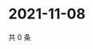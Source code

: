# 2021-11-08

共 0 条

<!-- BEGIN WEIBO -->
<!-- 最后更新时间 Mon Nov 08 2021 13:13:17 GMT+0800 (China Standard Time) -->

<!-- END WEIBO -->

